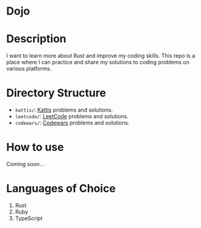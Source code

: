 # Dojo

# Description

I want to learn more about Rust and improve my coding skills. This repo is a place where I can practice and share my solutions to coding problems on various platforms.

# Directory Structure

- `kattis/`: [Kattis](https://open.kattis.com/) problems and solutions.
- `leetcode/`: [LeetCode](https://leetcode.com/) problems and solutions.
- `codewars/`: [Codewars](https://www.codewars.com/) problems and solutions.

# How to use

Coming soon...

# Languages of Choice

1. Rust
2. Ruby
3. TypeScript
